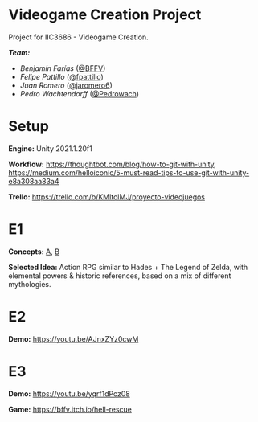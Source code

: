 # Videogame Creation Project
Project for IIC3686 - Videogame Creation.

***Team:***
- *Benjamín Farías* ([@BFFV](https://github.com/BFFV))
- *Felipe Pattillo* ([@fpattillo](https://github.com/fpattillo))
- *Juan Romero* ([@jaromero6](https://github.com/jaromero6))
- *Pedro Wachtendorff* ([@Pedrowach](https://github.com/Pedrowach))

# Setup

**Engine:** Unity 2021.1.20f1

**Workflow:** https://thoughtbot.com/blog/how-to-git-with-unity, https://medium.com/helloiconic/5-must-read-tips-to-use-git-with-unity-e8a308aa83a4

**Trello:** https://trello.com/b/KMltolMJ/proyecto-videojuegos

# E1
**Concepts:** [A](./docs/ConceptsA.pdf), [B](./docs/ConceptsB.pdf)

**Selected Idea:** Action RPG similar to Hades + The Legend of Zelda, with elemental powers & historic references, based on a mix of different mythologies.

# E2
**Demo:** https://youtu.be/AJnxZYz0cwM

# E3
**Demo:** https://youtu.be/yqrf1dPcz08

**Game:** https://bffv.itch.io/hell-rescue
